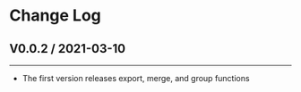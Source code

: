 # Change Log

## V0.0.2 / 2021-03-10

---

- The first version releases export, merge, and group functions
